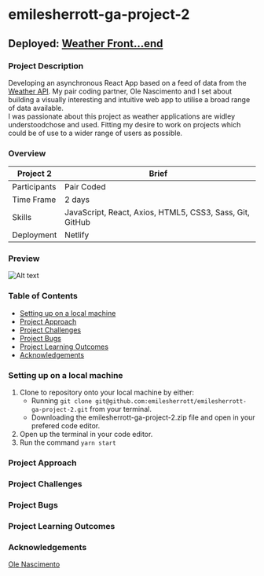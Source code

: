 # emilesherrott-ga-project-2
## Deployed: [Weather Front...end](https://emilesherrott-ga-project-2.netlify.app/forecast)
### Project Description
Developing an asynchronous React App based on a feed of data from the [Weather API](https://www.weatherapi.com/). My pair coding partner, Ole Nascimento and I set about building a visually interesting and intuitive web app to  utilise a broad range of data available. <br />
I was passionate about this project as weather applications are widley understoodchose and used. Fitting my desire to work on projects which could be of use to a wider range of users as possible. 

### Overview
Project 2 | Brief
-------------|--------------
Participants | Pair Coded
Time Frame | 2 days
Skills | JavaScript, React, Axios, HTML5, CSS3, Sass, Git, GitHub
Deployment | Netlify

### Preview
![ Alt text](emilesherrott-ga-project-2-gif.gif) [](emilesherrott-ga-project-2-gif.gif)

### Table of Contents  
* [Setting up on a local machine](#anchor-1)
* [Project Approach](#anchor-2)
* [Project Challenges](#anchor-3)
* [Project Bugs](#anchor-4)
* [Project Learning Outcomes](#anchor-5)
* [Acknowledgements](#anchor-6)

### Setting up on a local machine <a id="anchor-1"></a>
1. Clone to repository onto your local machine by either:
   * Running `git clone git@github.com:emilesherrott/emilesherrott-ga-project-2.git` from your terminal. 
   * Downloading the emilesherrott-ga-project-2.zip file and open in your prefered code editor. 
2. Open up the terminal in your code editor. 
3. Run the command `yarn start`

### Project Approach <a id="anchor-2"></a>

### Project Challenges <a id="anchor-3"></a>

### Project Bugs <a id="anchor-4"></a>

### Project Learning Outcomes <a id="anchor-5"></a>

### Acknowledgements <a id="anchor-6"></a>
[Ole Nascimento](https://github.com/eintrittfrei)
